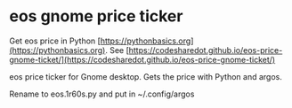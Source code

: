 # eos gnome price ticker

Get eos price in Python [https://pythonbasics.org](https://pythonbasics.org).
See [https://codesharedot.github.io/eos-price-gnome-ticket/](https://codesharedot.github.io/eos-price-gnome-ticket/)

eos price ticker for Gnome desktop. Gets the price with Python and argos.

Rename to eos.1r60s.py and put in ~/.config/argos

